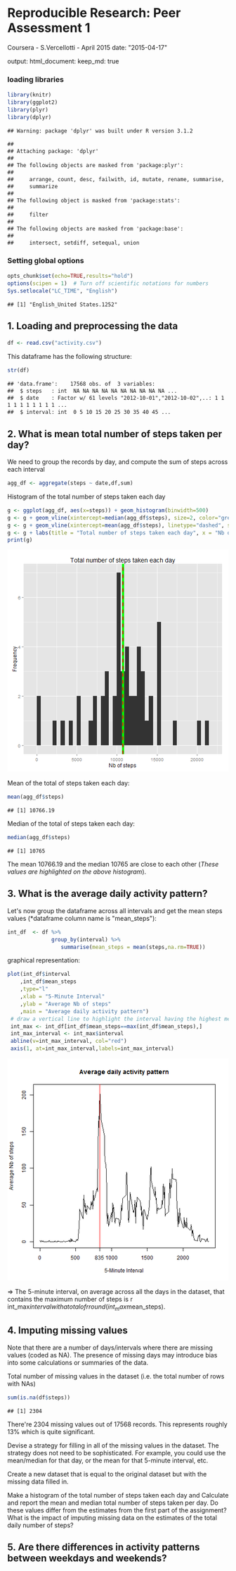 Reproducible Research: Peer Assessment 1
========================================
Coursera - S.Vercellotti - April 2015
date: "2015-04-17"

output: 
  html_document:
    keep_md: true
    
    
### loading libraries

```r
library(knitr)
library(ggplot2)
library(plyr)
library(dplyr)
```

```
## Warning: package 'dplyr' was built under R version 3.1.2
```

```
## 
## Attaching package: 'dplyr'
## 
## The following objects are masked from 'package:plyr':
## 
##     arrange, count, desc, failwith, id, mutate, rename, summarise,
##     summarize
## 
## The following object is masked from 'package:stats':
## 
##     filter
## 
## The following objects are masked from 'package:base':
## 
##     intersect, setdiff, setequal, union
```

### Setting global options

```r
opts_chunk$set(echo=TRUE,results="hold")
options(scipen = 1)  # Turn off scientific notations for numbers
Sys.setlocale("LC_TIME", "English") 
```

```
## [1] "English_United States.1252"
```


## 1. Loading and preprocessing the data


```r
df <- read.csv("activity.csv")
```
This dataframe has the following structure:

```r
str(df)
```

```
## 'data.frame':	17568 obs. of  3 variables:
##  $ steps   : int  NA NA NA NA NA NA NA NA NA NA ...
##  $ date    : Factor w/ 61 levels "2012-10-01","2012-10-02",..: 1 1 1 1 1 1 1 1 1 1 ...
##  $ interval: int  0 5 10 15 20 25 30 35 40 45 ...
```



## 2. What is mean total number of steps taken per day?

We need to group the records by day, and compute the sum of steps across each interval

```r
agg_df <- aggregate(steps ~ date,df,sum)
```

Histogram of the total number of steps taken each day


```r
g <- ggplot(agg_df, aes(x=steps)) + geom_histogram(binwidth=500)
g <- g + geom_vline(xintercept=median(agg_df$steps), size=2, color="green",labels="Median")
g <- g + geom_vline(xintercept=mean(agg_df$steps), linetype="dashed", size=1, color="red",labels="Mean")
g <- g + labs(title = "Total number of steps taken each day", x = "Nb of steps", y = "Frequency")
print(g)
```

![plot of chunk plot_steps_histogram](figure/plot_steps_histogram-1.png) 

Mean of the total of steps taken each day:

```r
mean(agg_df$steps)
```

```
## [1] 10766.19
```

Median of the total of steps taken each day:

```r
median(agg_df$steps)
```

```
## [1] 10765
```


The mean 10766.19 and the median 10765 are close to each other (*These values are highlighted on the above histogram*).



## 3. What is the average daily activity pattern?

Let's now group the dataframe across all intervals and get the mean steps values (*dataframe column name is "mean_steps"):

```r
int_df  <- df %>% 
              group_by(interval) %>% 
                 summarise(mean_steps = mean(steps,na.rm=TRUE))
```

graphical representation:

```r
plot(int_df$interval 
    ,int_df$mean_steps
    ,type="l"
    ,xlab = "5-Minute Interval"
    ,ylab = "Average Nb of steps"
    ,main = "Average daily activity pattern")
 # draw a vertical line to highlight the interval having the highest mean nb of steps
 int_max <- int_df[int_df$mean_steps==max(int_df$mean_steps),]
 int_max_interval <- int_max$interval
 abline(v=int_max_interval, col="red")
 axis(1, at=int_max_interval,labels=int_max_interval)
```

![plot of chunk plot_time_series](figure/plot_time_series-1.png) 


=> The 5-minute interval, on average across all the days in the dataset, that contains the maximum number of steps is r int_max$interval with a total of r round(int_max$mean_steps).



## 4. Imputing missing values


Note that there are a number of days/intervals where there are missing values (coded as NA). The presence of missing days may introduce bias into some calculations or summaries of the data.

Total number of missing values in the dataset (i.e. the total number of rows with NAs)


```r
sum(is.na(df$steps))
```

```
## [1] 2304
```

There're 2304 missing values out of 17568 records. This represents roughly 
13% which is quite significant.




Devise a strategy for filling in all of the missing values in the dataset. The strategy does not need to be sophisticated. For example, you could use the mean/median for that day, or the mean for that 5-minute interval, etc.

Create a new dataset that is equal to the original dataset but with the missing data filled in.







Make a histogram of the total number of steps taken each day and Calculate and report the mean and median total number of steps taken per day. Do these values differ from the estimates from the first part of the assignment? What is the impact of imputing missing data on the estimates of the total daily number of steps?







## 5. Are there differences in activity patterns between weekdays and weekends?
